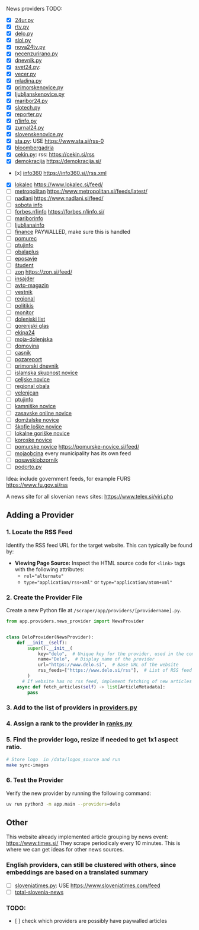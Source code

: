 News providers TODO:

- [x] [24ur.py](scraper/app/providers/_24ur.py)
- [x] [rtv.py](scraper/app/providers/rtv.py)
- [x] [delo.py](scraper/app/providers/delo.py)
- [x] [siol.py](scraper/app/providers/siol.py)
- [x] [nova24tv.py](scraper/app/providers/nova24tv.py)
- [x] [necenzurirano.py](scraper/app/providers/necenzurirano.py)
- [x] [dnevnik.py](scraper/app/providers/dnevnik.py)
- [x] [svet24.py](scraper/app/providers/svet24.py):
- [x] [vecer.py](scraper/app/providers/vecer.py)
- [x] [mladina.py](scraper/app/providers/mladina.py)
- [x] [primorskenovice.py](scraper/app/providers/primorskenovice.py)
- [x] [ljubljanskenovice.py](scraper/app/providers/ljubljanskenovice.py)
- [x] [maribor24.py](scraper/app/providers/maribor24.py)
- [x] [slotech.py](scraper/app/providers/slotech.py)
- [x] [reporter.py](scraper/app/providers/reporter.py)
- [x] [n1info.py](scraper/app/providers/n1info.py)
- [x] [zurnal24.py](scraper/app/providers/zurnal24.py)
- [x] [slovenskenovice.py](scraper/app/providers/slovenskenovice.py)
- [x] [sta.py](scraper/app/providers/sta.py): USE https://www.sta.si/rss-0
- [x] [bloombergadria](https://si.bloombergadria.com/rss)
- [x] [cekin.py](scraper/app/providers/cekin.py): rss: https://cekin.si/rss
- [x] [demokracija](https://demokracija.si/) https://demokracija.si/
- [x] [info360](https://info360.si/) https://info360.si//rss.xml
- [x] [lokalec](https://www.lokalec.si) https://www.lokalec.si/feed/
- [ ] [metropolitan](https://www.metropolitan.si/) https://www.metropolitan.si/feeds/latest/
- [ ] [nadlani](nadlani.si) https://www.nadlani.si/feed/
- [ ] [sobota info](https://sobotainfo.com/novice)
- [ ] [forbes.n1info](scraper/app/providers/forbes.n1info.py) https://forbes.n1info.si/
- [ ] [mariborinfo](https://mariborinfo.com/)
- [ ] [ljubljanainfo](https://ljubljanainfo.com/novice)
- [ ] [finance](https://www.finance.si/) PAYWALLED, make sure this is handled
- [ ] [pomurec](https://pomurec.com/)
- [ ] [ptujinfo](https://ptujinfo.com/novice)
- [ ] [obalaplus](https://obalaplus.si/)
- [ ] [eposavje](https://www.eposavje.com/)
- [ ] [študent](https://www.student.si/)
- [ ] [zon](https://zon.si/) https://zon.si/feed/
- [ ] [insajder](https://insajder.com/)
- [ ] [avto-magazin](https://avto-magazin.metropolitan.si/)
- [ ] [vestnik](https://vestnik.svet24.si/novice)
- [ ] [regional](https://www.regionalobala.si/)
- [ ] [politikis](https://www.politikis.si/)
- [ ] [monitor](https://www.monitor.si/)
- [ ] [dolenjski list](https://dolenjskilist.svet24.si)
- [ ] [gorenjski glas](https://www.gorenjskiglas.si)
- [ ] [ekipa24](https://ekipa.svet24.si)
- [ ] [moja-dolenjska](https://moja-dolenjska.si/)
- [ ] [domovina](https://www.domovina.je/)
- [ ] [casnik](https://casnik.si)
- [ ] [pozareport](https://pozareport.si)
- [ ] [primorski dnevnik](https://www.primorski.eu)
- [ ] [islamska skupnost novice](https://www.islamska-skupnost.si/novice/)
- [ ] [celjske novice](https://www.celje.info)
- [ ] [regional obala](https://www.regionalobala.si)
- [ ] [velenjcan](https://www.velenjcan.si)
- [ ] [ptujinfo](https://ptujinfo.com)
- [ ] [kamniške novice](https://www.kamnik.info/novice_kamnik/)
- [ ] [zasavske online novice](https://zon.si)
- [ ] [domžalske novice](https://www.domzalske-novice.si)
- [ ] [škofje loške novice](https://loske-novice.si)
- [ ] [lokalne goriške novice](https://www.robin.si/kategorija/lokalne-novice/)
- [ ] [koroske novice](https://www.koroskenovice.si/)
- [ ] [pomurske novice](https://pomurske-novice.si) https://pomurske-novice.si/feed/
- [ ] [mojaobcina](https://www.mojaobcina.si/ljubljana) every municipality has its own feed
- [ ] [posavskiobzornik](https://www.posavskiobzornik.si/)
- [ ] [podcrto.py](scraper/app/providers/podcrto.py)

Idea: include government feeds, for example FURS https://www.fu.gov.si/rss

A news site for all slovenian news sites: https://www.telex.si/viri.php

## Adding a Provider

### 1. Locate the RSS Feed

Identify the RSS feed URL for the target website. This can typically be found by:

- **Viewing Page Source:** Inspect the HTML source code for `<link>` tags with the following attributes:
  - `rel="alternate"`
  - `type="application/rss+xml"` or `type="application/atom+xml"`

### 2. Create the Provider File

Create a new Python file at `/scraper/app/providers/[providername].py`.

```python
from app.providers.news_provider import NewsProvider


class DeloProvider(NewsProvider):
    def __init__(self):
        super().__init__(
            key="delo",  # Unique key for the provider, used in the command line to run with specific providers
            name="Delo",  # Display name of the provider
            url="https://www.delo.si",  # Base URL of the website
            rss_feeds=["https://www.delo.si/rss"],  # List of RSS feed URLs
        )
      # If website has no rss feed, implement fetching of new articles manually
    async def fetch_articles(self) -> list[ArticleMetadata]:
        pass

```

### 3. Add to the list of providers in [providers.py](/scraper/app/providers/providers.py)

### 4. Assign a rank to the provider in [ranks.py](/scraper/app/providers/ranks.py)

### 5. Find the provider logo, resize if needed to get 1x1 aspect ratio.

```bash
# Store logo  in /data/logos_source and run
make sync-images
```

### 6. Test the Provider

Verify the new provider by running the following command:

```bash
uv run python3 -m app.main --providers=delo
```

## Other

This website already implemented article grouping by news event:
https://www.times.si/ They scrape periodicaly every 10 minutes. This is where we
can get ideas for other news sources.

### English providers, can still be clustered with others, since embeddings are based on a translated summary

- [ ] [sloveniatimes.py](scraper/app/providers/sloveniatimes.py): USE
      https://www.sloveniatimes.com/feed
- [ ] [total-slovenia-news](https://www.total-slovenia-news.com/)

### TODO:

- [ ] check which providers are possibly have paywalled articles
